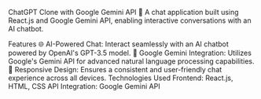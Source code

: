 ChatGPT Clone with Google Gemini API 🤖
A chat application built using React.js and Google Gemini API, enabling interactive conversations with an AI chatbot.

Features
🌐 AI-Powered Chat: Interact seamlessly with an AI chatbot powered by OpenAI's GPT-3.5 model.
🔑 Google Gemini Integration: Utilizes Google's Gemini API for advanced natural language processing capabilities.
📱 Responsive Design: Ensures a consistent and user-friendly chat experience across all devices.
Technologies Used
Frontend: React.js, HTML, CSS
API Integration: Google Gemini API
